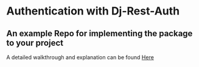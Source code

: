 # Authentication with Dj-Rest-Auth

## An example Repo for implementing the package to your project

A detailed walkthrough and explanation can be found <a href="https://medium.com/@alashimuyiwa/authentication-with-dj-rest-auth-79a7c92b8365">Here</a>
